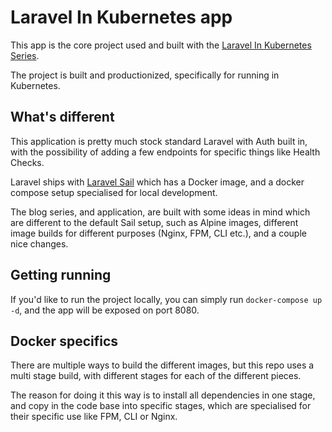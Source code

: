 # Laravel In Kubernetes app

This app is the core project used and built 
with the [Laravel In Kubernetes Series](https://chris-vermeulen.com/tag/laravel-in-kubernetes/).

The project is built and productionized, specifically for running in Kubernetes.

## What's different

This application is pretty much stock standard Laravel with Auth built in, 
with the possibility of adding a few endpoints for specific things like Health Checks.

Laravel ships with [Laravel Sail](https://laravel.com/docs/8.x/sail) which has a Docker image, 
and a docker compose setup specialised for local development.

The blog series, and application, are built with some ideas in mind which are different to the default Sail setup,
such as Alpine images, different image builds for different purposes (Nginx, FPM, CLI etc.), and a couple nice changes.

## Getting running

If you'd like to run the project locally, you can simply run `docker-compose up -d`, 
and the app will be exposed on port 8080.

## Docker specifics

There are multiple ways to build the different images, but this repo uses a multi stage build, 
with different stages for each of the different pieces.

The reason for doing it this way is to install all dependencies in one stage, 
and copy in the code base into specific stages, which are specialised for their specific use like FPM, CLI or Nginx.
